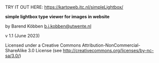 TRY IT OUT HERE: https://kartoweb.itc.nl/simpleLightbox/ 

**simple lightbox type viewer for images in website**

by Barend Köbben <b.j.kobben@utwente.nl>

v 1.1 (June 2023) 

Licensed under a Creative Commons Attribution-NonCommercial-ShareAlike 3.0 License (see http://creativecommons.org/licenses/by-nc-sa/3.0/)